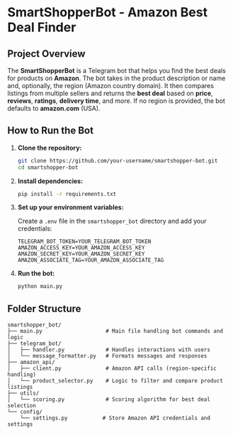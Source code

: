 # SmartShopperBot - Amazon Best Deal Finder

## Project Overview

The **SmartShopperBot** is a Telegram bot that helps you find the best deals for products on **Amazon**. The bot takes in the product description or name and, optionally, the region (Amazon country domain). It then compares listings from multiple sellers and returns the **best deal** based on **price**, **reviews**, **ratings**, **delivery time**, and more. If no region is provided, the bot defaults to **amazon.com** (USA).

## How to Run the Bot

1.  **Clone the repository:**
    ```bash
    git clone https://github.com/your-username/smartshopper-bot.git
    cd smartshopper-bot
    ```

2.  **Install dependencies:**
    ```bash
    pip install -r requirements.txt
    ```

3.  **Set up your environment variables:**

    Create a `.env` file in the `smartshopper_bot` directory and add your credentials:
    ```
    TELEGRAM_BOT_TOKEN=YOUR_TELEGRAM_BOT_TOKEN
    AMAZON_ACCESS_KEY=YOUR_AMAZON_ACCESS_KEY
    AMAZON_SECRET_KEY=YOUR_AMAZON_SECRET_KEY
    AMAZON_ASSOCIATE_TAG=YOUR_AMAZON_ASSOCIATE_TAG
    ```

4.  **Run the bot:**
    ```bash
    python main.py
    ```

## Folder Structure

```
smartshopper_bot/
├── main.py                    # Main file handling bot commands and logic
├── telegram_bot/
│   ├── handler.py             # Handles interactions with users
│   └── message_formatter.py   # Formats messages and responses
├── amazon_api/
│   ├── client.py              # Amazon API calls (region-specific handling)
│   └── product_selector.py    # Logic to filter and compare product listings
├── utils/
│   └── scoring.py             # Scoring algorithm for best deal selection
└── config/
    └── settings.py           # Store Amazon API credentials and settings
```
